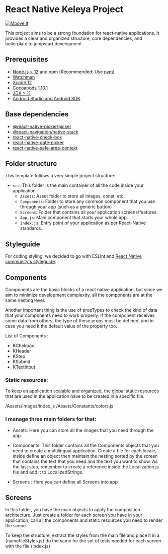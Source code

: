 # React Native Keleya Project

[![Moove It](https://circleci.com/gh/moove-it/react-native-template.svg?style=svg)]([https://github.com/coyot1904/keleya-pregnancy-app])

This project aims to be a strong foundation for react-native applications. It provides a clear and organized structure, core dependencies, and boilerplate to jumpstart development.

## Prerequisites

- [Node.js > 12](https://nodejs.org) and npm (Recommended: Use [nvm](https://github.com/nvm-sh/nvm))
- [Watchman](https://facebook.github.io/watchman)
- [Xcode 12](https://developer.apple.com/xcode)
- [Cocoapods 1.10.1](https://cocoapods.org)
- [JDK > 11](https://www.oracle.com/java/technologies/javase-jdk11-downloads.html)
- [Android Studio and Android SDK](https://developer.android.com/studio)

## Base dependencies

- [@react-native-picker/picker](https://www.npmjs.com/package/@react-native-picker/picker) 
- [@react-navigation/native-stack](https://www.npmjs.com/package/@react-navigation/native-stack) 
- [react-native-check-box](https://www.npmjs.com/package/react-native-check-box) 
- [react-native-date-picker](https://www.npmjs.com/package/react-native-date-picker) 
- [react-native-safe-area-context](https://www.npmjs.com/package/react-native-safe-area-context) 


## Folder structure

This template follows a very simple project structure:

- `src`: This folder is the main container of all the code inside your application.
  - `Assets`: Asset folder to store all images, const, etc.
  - `Components`: Folder to store any common component that you use through your app (such as a generic button)
  - `Screens`: Folder that contains all your application screens/features.
  - `App.js`: Main component that starts your whole app.
  - `index.js`: Entry point of your application as per React-Native standards.


## Styleguide

For coding styling, we decided to go with ESLint and [React Native community's styleguide](https://github.com/facebook/react-native/tree/master/packages/eslint-config-react-native-community#readme).


## Components

Components are the basic blocks of a react native application, but since we​​ aim to minimize development complexity, all the components are at the same nesting level.

Another important thing is the use of propTypes to check the kind of data that your components need to work properly. If the component receives some data from others, the type of these props must be defined, and in case you need it the default value of the property too.

List of Components : 
- KChekbox
- KHeader
- KStep
- KSubmit
- KTextInput

### Static resources:

To keep an application scalable and organized, the global static resources that are used in the application have to be created in a specific file.

/Assets/Images/index.js
/Assets/Constants/colors.js

### I manage three main folders for that:

- Assets: Here you can store all the images  that you need through the app. 

- Components: This folder contains all the Components objects that you need to create a multilingual application. Create a file for each locale, inside define an object then maintain the nesting sorted by the screen that contains the text that you need and the text you want to show. As the last step, remember to create a reference inside the Localization.js file and add it to LocalizedStrings.
- Screens : Here you can define all Screens into app



## Screens

In this folder, you have the main objects to apply the composition architecture. Just create a folder for each screen you have in your application, call all the components and static resources you need to render the scene.

To keep the structure, extract the styles from the main file and place it in a {namefileStyles.js} do the same for the set of tests needed for each screen with the file {index.js}
